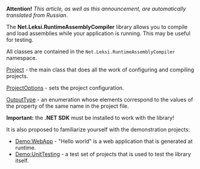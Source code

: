 ﻿**Attention!** _This article, as well as this announcement, are automatically translated from Russian_.

The **Net.Leksi.RuntimeAssemblyCompiler** library allows you to compile and load assemblies while your application is running. This may be useful for testing.

All classes are contained in the `Net.Leksi.RuntimeAssemblyCompiler` namespace.

[Project](https://github.com/Leksiqq/RuntimeAssemblyCompiler/wiki/Project-en) - the main class that does all the work of configuring and compiling projects.

[ProjectOptions](https://github.com/Leksiqq/RuntimeAssemblyCompiler/wiki/ProjectOptions-en) - sets the project configuration.

[OutputType](https://github.com/Leksiqq/RuntimeAssemblyCompiler/wiki/OutputType-en) - an enumeration whose elements correspond to the values of the property of the same name in the project file.

**Important:** the **.NET SDK** must be installed to work with the library!

It is also proposed to familiarize yourself with the demonstration projects:
- [Demo:WebApp](https://github.com/Leksiqq/RuntimeAssemblyCompiler/wiki/Demo-WebApp) - "Hello world" is a web application that is generated at runtime.
- [Demo:UnitTesting](https://github.com/Leksiqq/RuntimeAssemblyCompiler/wiki/Demo-UnitTesting) - a test set of projects that is used to test the library itself.
